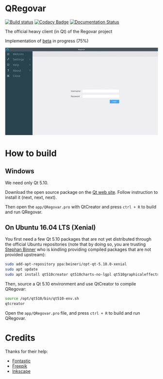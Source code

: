 # QRegovar

[![Build status](https://ci.appveyor.com/api/projects/status/275xv8xawf4hn199?svg=true)](https://ci.appveyor.com/project/ikit/qregovar) [![Codacy Badge](https://api.codacy.com/project/badge/Grade/ec9575b135cb4479ac10866799b00e63)](https://www.codacy.com/app/olivier_6/QRegovar?utm_source=github.com&amp;utm_medium=referral&amp;utm_content=REGOVAR/QRegovar&amp;utm_campaign=Badge_Grade) [![Documentation Status](https://readthedocs.org/projects/qregovar/badge/?version=latest)](https://readthedocs.org/projects/qregovar/)

The official heavy client (in Qt) of the Regovar project

Implementation of [beta](https://github.com/REGOVAR/QRegovar/milestone/1) in progress (75%)

![mokcup](https://raw.githubusercontent.com/REGOVAR/QRegovar/781c155b1a0d640f757ea5677d223f3d9e347ab7/docs/mockup/mockup.gif)


# How to build

## Windows

We need only Qt 5.10. 

Download the open source package on the [Qt web site](https://www.qt.io/download). Follow instruction to install it (next, next, next). 

Then open the `app/QRegovar.pro` with QtCreator and press `ctrl + R` to build and run QRegovar.


##  On Ubuntu 16.04 LTS (Xenial)

You first need a few Qt 5.10 packages that are not yet distributed through the official Ubuntu repositories (note that by doing so, you are trusting [Stephan Binner](https://launchpad.net/~beineri) who is kindling providing compiled packages that are not provided upstream):

```sh
sudo add-apt-repository ppa:beineri/opt-qt-5.10.0-xenial
sudo apt update
sudo apt install qt510creator qt510charts-no-lgpl qt510graphicaleffects qt510websockets
```

Then, source a Qt 5.10 environment and use QtCreator to compile QRegovar:

```sh
source /opt/qt510/bin/qt510-env.sh
qtcreator
```

Open the `app/QRegovar.pro` file, and press `ctrl + R` to build and run QRegovar.

# Credits

Thanks for their help:

 * [Fontastic](http://app.fontastic.me/)
 * [Freepik](https://www.flaticon.com/)
 * [Inkscape](https://inkscape.org/en/)
